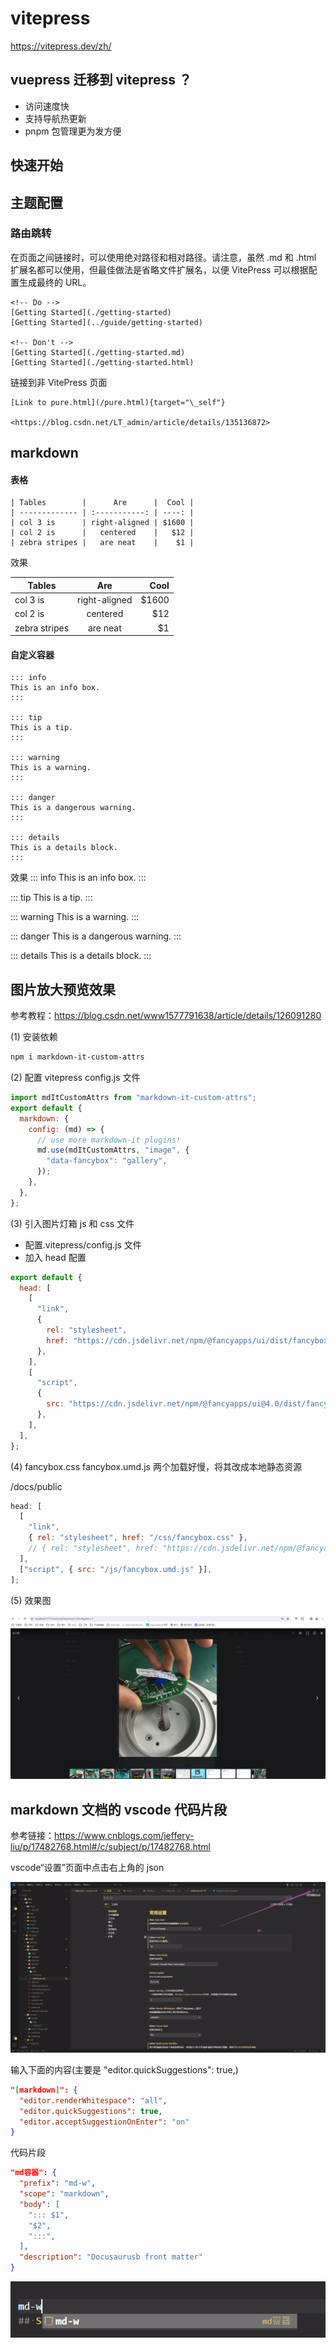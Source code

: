 # vitepress

https://vitepress.dev/zh/

## vuepress 迁移到 vitepress ？

- 访问速度快
- 支持导航热更新
- pnpm 包管理更为发方便

## 快速开始

## 主题配置

### 路由跳转

在页面之间链接时，可以使用绝对路径和相对路径。请注意，虽然 .md 和 .html 扩展名都可以使用，但最佳做法是省略文件扩展名，以便 VitePress 可以根据配置生成最终的 URL。

```
<!-- Do -->
[Getting Started](./getting-started)
[Getting Started](../guide/getting-started)

<!-- Don't -->
[Getting Started](./getting-started.md)
[Getting Started](./getting-started.html)
```

链接到非 VitePress 页面

```
[Link to pure.html](/pure.html){target="\_self"}

<https://blog.csdn.net/LT_admin/article/details/135136872>
```

## markdown

#### 表格

```
| Tables        |      Are      |  Cool |
| ------------- | :-----------: | ----: |
| col 3 is      | right-aligned | $1600 |
| col 2 is      |   centered    |   $12 |
| zebra stripes |   are neat    |    $1 |
```

效果

| Tables        |      Are      |  Cool |
| ------------- | :-----------: | ----: |
| col 3 is      | right-aligned | $1600 |
| col 2 is      |   centered    |   $12 |
| zebra stripes |   are neat    |    $1 |

#### 自定义容器

```
::: info
This is an info box.
:::

::: tip
This is a tip.
:::

::: warning
This is a warning.
:::

::: danger
This is a dangerous warning.
:::

::: details
This is a details block.
:::
```

效果
::: info
This is an info box.
:::

::: tip
This is a tip.
:::

::: warning
This is a warning.
:::

::: danger
This is a dangerous warning.
:::

::: details
This is a details block.
:::

## 图片放大预览效果

参考教程：<https://blog.csdn.net/www1577791638/article/details/126091280>

(1) 安装依赖

```sh
npm i markdown-it-custom-attrs
```

(2) 配置 vitepress config.js 文件

```js
import mdItCustomAttrs from "markdown-it-custom-attrs";
export default {
  markdown: {
    config: (md) => {
      // use more markdown-it plugins!
      md.use(mdItCustomAttrs, "image", {
        "data-fancybox": "gallery",
      });
    },
  },
};
```

(3) 引入图片灯箱 js 和 css 文件

- 配置.vitepress/config.js 文件
- 加入 head 配置

```js
export default {
  head: [
    [
      "link",
      {
        rel: "stylesheet",
        href: "https://cdn.jsdelivr.net/npm/@fancyapps/ui/dist/fancybox.css",
      },
    ],
    [
      "script",
      {
        src: "https://cdn.jsdelivr.net/npm/@fancyapps/ui@4.0/dist/fancybox.umd.js",
      },
    ],
  ],
};
```

(4) fancybox.css fancybox.umd.js 两个加载好慢，将其改成本地静态资源

/docs/public

```js
head: [
  [
    "link",
    { rel: "stylesheet", href: "/css/fancybox.css" },
    // { rel: "stylesheet", href: "https://cdn.jsdelivr.net/npm/@fancyapps/ui/dist/fancybox.css" },
  ],
  ["script", { src: "/js/fancybox.umd.js" }],
];
```

(5) 效果图

![alt text](img/image.png)

## markdown 文档的 vscode 代码片段

参考链接：<https://www.cnblogs.com/jeffery-liu/p/17482768.html#/c/subject/p/17482768.html>

vscode“设置”页面中点击右上角的 json

![alt text](img/image-1.png)

输入下面的内容(主要是 "editor.quickSuggestions": true,)

```json
"[markdown]": {
  "editor.renderWhitespace": "all",
  "editor.quickSuggestions": true,
  "editor.acceptSuggestionOnEnter": "on"
}
```

代码片段

```json
"md容器": {
  "prefix": "md-w",
  "scope": "markdown",
  "body": [
    "::: $1",
    "$2",
    ":::",
  ],
  "description": "Docusaurusb front matter"
}
```

![alt text](img/image-2.png)
